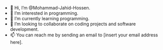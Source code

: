 
- 👋 Hi, I’m @Mohammad-Jahid-Hossen.
- 👀 I’m interested in programming.
- 🌱 I’m currently learning programming.
- 💞️ I’m looking to collaborate on coding projects and software development.
- 📫 You can reach me by sending an email to [insert your email address here].

<!---
Mohammad-Jahid-Hossen/Mohammad-Jahid-Hossen is a ✨ special ✨ repository because its `README.md` (this file) appears on your GitHub profile.
You can click the Preview link to take a look at your changes.
--->
